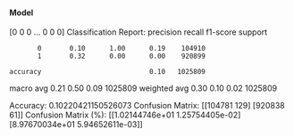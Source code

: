 #### Model
[0 0 0 ... 0 0 0]
Classification Report:
              precision    recall  f1-score   support

           0       0.10      1.00      0.19    104910
           1       0.32      0.00      0.00    920899

    accuracy                           0.10   1025809
   macro avg       0.21      0.50      0.09   1025809
weighted avg       0.30      0.10      0.02   1025809

Accuracy: 0.10220421150526073
Confusion Matrix:
[[104781    129]
 [920838     61]]
Confusion Matrix (%):
[[1.02144746e+01 1.25754405e-02]
 [8.97670034e+01 5.94652611e-03]]
